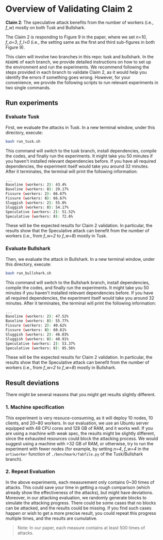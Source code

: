 # Overview of Validating Claim 2

**Claim 2**: The speculative attack benefits from the number of workers (i.e., *f_w*) mostly on both Tusk and Bullshark.

The Claim 2 is responding to Figure 9 in the paper, where we set *n=10*, *f_a=3*, *f_l=0* (i.e., the setting same as the first and third sub-figures in both Figure 9).

This claim will involve two branches in this repo: tusk and bullshark. In the `README` of each branch, we provide detailed instructions on how to set up the environment and run the experiments. We recommend following the steps provided in each branch to validate Claim 2, as it would help you identify the errors if something goes wrong. However, for your convenience, we provide the following scripts to run relevant experiments in two single commands.

## Run experiments

### Evaluate Tusk

First, we evaluate the attacks in Tusk. In a new terminal window, under this directory, execute:

```bash
bash run_tusk.sh
```

This command will switch to the tusk branch, install dependencies, compile the codes, and finally run the experiments. It might take you 50 minutes if you haven't installed relevant dependencies before. If you have all required dependencies, the experiment itself would take you around 32 minutes. After it terminates, the terminal will print the following information:

```bash
...
Baseline (workers: 2): 43.4%
Baseline (workers: 8): 29.17%
Fissure (workers: 2): 66.67%
Fissure (workers: 8): 66.67%
Sluggish (workers: 2): 55.0%
Sluggish (workers: 8): 54.17%
Speculative (workers: 2): 51.52%
Speculative (workers: 8): 72.6%
```

These will be the expected results for Claim 2 validation. In particular, the results show that the Speculative attack can benefit from the number of workers (i.e., from *f_w=2* to *f_w=8*) mostly in Tusk.

### Evaluate Bullshark

Then, we evaluate the attack in Bullshark. In a new terminal window, under this directory, execute:

```bash
bash run_bullshark.sh
```

This command will switch to the Bullshark branch, install dependencies, compile the codes, and finally run the experiments. It might take you 50 minutes if you haven't installed relevant dependencies before. If you have all required dependencies, the experiment itself would take you around 32 minutes. After it terminates, the terminal will print the following information:

```bash
...
Baseline (workers: 2): 47.52%
Baseline (workers: 8): 55.77%
Fissure (workers: 2): 40.62%
Fissure (workers: 8): 60.61%
Sluggish (workers: 2): 46.03%
Sluggish (workers: 8): 40.91%
Speculative (workers: 2): 53.37%
Speculative (workers: 8): 85.56%

```

These will be the expected results for Claim 2 validation. In particular, the results show that the Speculative attack can benefit from the number of workers (i.e., from *f_w=2* to *f_w=8*) mostly in Bullshark.

## Result deviations

There might be several reasons that you might get results slightly different.

### 1. Machine specification

This experiment is very resouce-consuming, as it will deploy 10 nodes, 10 clients, and 20~80 workers. In our evaluation, we use an Ubuntu server equipped with 48 CPU cores and 128 GB of RAM, and it works well. If you are using a machine with weak spec, the results might be slightly different, since the exhausted resources could block the attacking process. We would suggest using a machine with >32 GB of RAM, or otherwise, try to run the experiment with fewer nodes (for example, by setting *n=4*, *f_w=4* in the `artiworker` function of `./benchmark/fabfile.py` of the Tusk/Bullshark branch).

### 2. Repeat Evaluation

In the above experiments, each measurement only contains 0~30 times of attacks. This could save your time in getting a rough comparison (which already show the effectiveness of the attacks), but might have deviations. Moreover, in our attacking evaluation, we randomly generate blocks to simulate the attacking progress. There could be some cases that no blocks can be attacked, and the results could be missing. If you find such cases happen or wish to get a more precise result, you could repeat this progress multiple times, and the results are cumulative.

> Note: In our paper, each measure contains at least 500 times of attacks.
